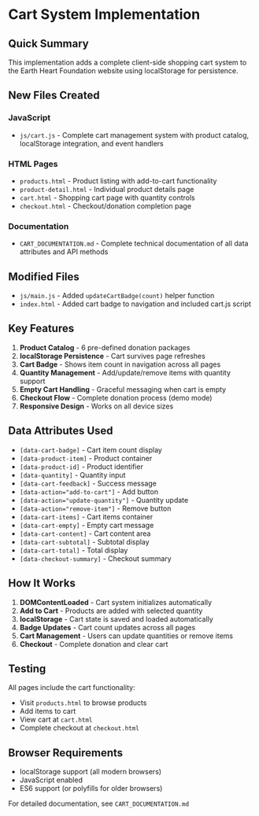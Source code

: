 # Cart System Implementation

## Quick Summary

This implementation adds a complete client-side shopping cart system to the Earth Heart Foundation website using localStorage for persistence.

## New Files Created

### JavaScript
- `js/cart.js` - Complete cart management system with product catalog, localStorage integration, and event handlers

### HTML Pages
- `products.html` - Product listing with add-to-cart functionality
- `product-detail.html` - Individual product details page
- `cart.html` - Shopping cart page with quantity controls
- `checkout.html` - Checkout/donation completion page

### Documentation
- `CART_DOCUMENTATION.md` - Complete technical documentation of all data attributes and API methods

## Modified Files

- `js/main.js` - Added `updateCartBadge(count)` helper function
- `index.html` - Added cart badge to navigation and included cart.js script

## Key Features

1. **Product Catalog** - 6 pre-defined donation packages
2. **localStorage Persistence** - Cart survives page refreshes
3. **Cart Badge** - Shows item count in navigation across all pages
4. **Quantity Management** - Add/update/remove items with quantity support
5. **Empty Cart Handling** - Graceful messaging when cart is empty
6. **Checkout Flow** - Complete donation process (demo mode)
7. **Responsive Design** - Works on all device sizes

## Data Attributes Used

- `[data-cart-badge]` - Cart item count display
- `[data-product-item]` - Product container
- `[data-product-id]` - Product identifier
- `[data-quantity]` - Quantity input
- `[data-cart-feedback]` - Success message
- `[data-action="add-to-cart"]` - Add button
- `[data-action="update-quantity"]` - Quantity update
- `[data-action="remove-item"]` - Remove button
- `[data-cart-items]` - Cart items container
- `[data-cart-empty]` - Empty cart message
- `[data-cart-content]` - Cart content area
- `[data-cart-subtotal]` - Subtotal display
- `[data-cart-total]` - Total display
- `[data-checkout-summary]` - Checkout summary

## How It Works

1. **DOMContentLoaded** - Cart system initializes automatically
2. **Add to Cart** - Products are added with selected quantity
3. **localStorage** - Cart state is saved and loaded automatically
4. **Badge Updates** - Cart count updates across all pages
5. **Cart Management** - Users can update quantities or remove items
6. **Checkout** - Complete donation and clear cart

## Testing

All pages include the cart functionality:
- Visit `products.html` to browse products
- Add items to cart
- View cart at `cart.html`
- Complete checkout at `checkout.html`

## Browser Requirements

- localStorage support (all modern browsers)
- JavaScript enabled
- ES6 support (or polyfills for older browsers)

For detailed documentation, see `CART_DOCUMENTATION.md`
